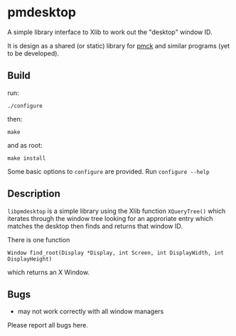 pmdesktop
=========

A simple library interface to Xlib to work out the "desktop" window ID.

It is design as a shared (or static) library for [pmck](https://github.com/01micko/pmck)
and similar programs (yet to be developed).

Build
-----
run:

```
./configure
```

then:

```
make
```

and as root:

```
make install
```

Some basic options to `configure` are provided. Run `configure --help`

Description
-----------
`libpmdesktop` is a simple library using the Xlib function `XQueryTree()`
which iterates through the window tree looking for an approriate entry
which matches the desktop then finds and returns that window ID.

There is one function

```Window find_root(Display *Display, int Screen, int DisplayWidth, int DisplayHeight)```

which returns an X Window.

Bugs
----
- may not work correctly with all window managers

Please report all bugs here.
